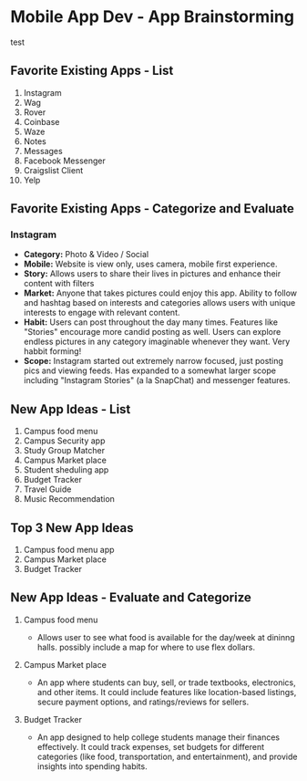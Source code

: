 Mobile App Dev - App Brainstorming
===
test

## Favorite Existing Apps - List
1. Instagram
1. Wag
1. Rover
1. Coinbase
1. Waze
1. Notes
1. Messages
1. Facebook Messenger
1. Craigslist Client
1. Yelp

## Favorite Existing Apps - Categorize and Evaluate
### Instagram
   - **Category:** Photo & Video / Social 
   - **Mobile:** Website is view only, uses camera, mobile first experience.
   - **Story:** Allows users to share their lives in pictures and enhance their content with filters
   - **Market:** Anyone that takes pictures could enjoy this app. Ability to follow and hashtag based on interests and categories allows users with unique interests to engage with relevant content.
   - **Habit:** Users can post throughout the day many times. Features like "Stories" encourage more candid posting as well. Users can explore endless pictures in any category imaginable whenever they want. Very habbit forming!
   - **Scope:** Instagram started out extremely narrow focused, just posting pics and viewing feeds. Has expanded to a somewhat larger scope including "Instagram Stories" (a la SnapChat) and messenger features. 


## New App Ideas - List
1. Campus food menu
2. Campus Security app
3. Study Group Matcher
4. Campus Market place
5. Student sheduling app
6. Budget Tracker
7. Travel Guide 
8. Music Recommendation

## Top 3 New App Ideas
1. Campus food menu app
2. Campus Market place
3. Budget Tracker

## New App Ideas - Evaluate and Categorize
1. Campus food menu
   
   - Allows user to see what food is available for the day/week at dininng halls. possibly include a map for where to use flex dollars.
 
2. Campus Market place

    - An app where students can buy, sell, or trade textbooks, electronics, and other items. It could include features like location-based listings, secure payment options, and ratings/reviews for sellers.


3. Budget Tracker

    -  An app designed to help college students manage their finances effectively. It could track expenses, set budgets for different categories (like food, transportation, and entertainment), and provide insights into spending habits.
